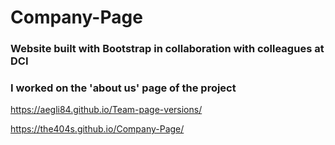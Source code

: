 # Company-Page
### Website built with Bootstrap in collaboration with colleagues at DCI
### I worked on the 'about us' page of the project

https://aegli84.github.io/Team-page-versions/

https://the404s.github.io/Company-Page/

